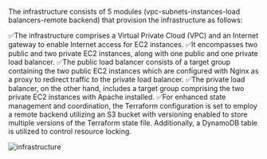 The infrastructure consists of 5 modules (vpc-subnets-instances-load balancers-remote backend) that provision the infrastructure as follows:

✅The infrastructure comprises a Virtual Private Cloud (VPC) and an Internet gateway to enable Internet access for EC2 instances.
   ✅It encompasses two public and two private EC2 instances, along with one public and one private load balancer.
✅The public load balancer consists of a target group containing the two public EC2 instances which are configured with Nginx as a proxy to redirect traffic to the private load balancer.
✅The private load balancer, on the other hand, includes a target group comprising the two private EC2 instances with Apache installed.
✅For enhanced state management and coordination, the Terraform configuration is set to employ a remote backend utilizing an S3 bucket with versioning enabled to store multiple versions of the Terraform state file. Additionally, a DynamoDB table is utilized to control resource locking.

![infrastructure](https://github.com/0xZe/Terraform-AWS-Infrastructure/assets/81789671/9db19177-53ea-40b2-9935-2abd763035af)
